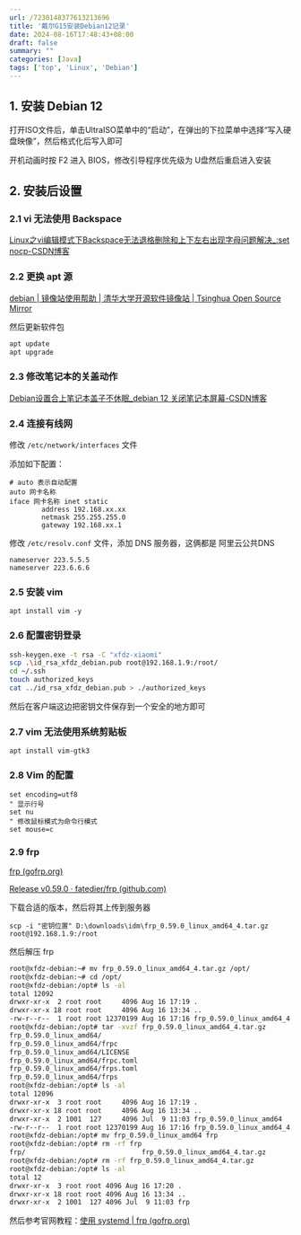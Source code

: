 ```yaml
---
url: /7230148377613213696
title: '戴尔G15安装Debian12记录'
date: 2024-08-16T17:48:43+08:00
draft: false
summary: ""
categories: [Java]
tags: ['top', 'Linux', 'Debian']
---
```


## 1. 安装 Debian 12

打开ISO文件后，单击UltraISO菜单中的“启动”，在弹出的下拉菜单中选择“写入硬盘映像”，然后格式化后写入即可

开机动画时按 F2 进入 BIOS，修改引导程序优先级为 U盘然后重启进入安装

## 2. 安装后设置

### 2.1 vi 无法使用 Backspace

[Linux之vi编辑模式下Backspace无法退格删除和上下左右出现字母问题解决_:set nocp-CSDN博客](https://blog.csdn.net/u011304490/article/details/81367490)

### 2.2 更换 apt 源

[debian | 镜像站使用帮助 | 清华大学开源软件镜像站 | Tsinghua Open Source Mirror](https://mirrors.tuna.tsinghua.edu.cn/help/debian/)

然后更新软件包

```bash
apt update
apt upgrade
```

### 2.3 修改笔记本的关盖动作

[Debian设置合上笔记本盖子不休眠_debian 12 关闭笔记本屏幕-CSDN博客](https://blog.csdn.net/acxlm/article/details/78248819)

### 2.4 连接有线网

修改 `/etc/network/interfaces` 文件

添加如下配置：

```
# auto 表示自动配置
auto 网卡名称
iface 网卡名称 inet static
        address 192.168.xx.xx
        netmask 255.255.255.0
        gateway 192.168.xx.1
```

修改 `/etc/resolv.conf` 文件，添加 DNS 服务器，这俩都是 阿里云公共DNS

```
nameserver 223.5.5.5
nameserver 223.6.6.6
```

### 2.5 安装 vim

```
apt install vim -y
```

### 2.6 配置密钥登录

```bash
ssh-keygen.exe -t rsa -C "xfdz-xiaomi"
scp .\id_rsa_xfdz_debian.pub root@192.168.1.9:/root/
cd ~/.ssh
touch authorized_keys
cat ../id_rsa_xfdz_debian.pub > ./authorized_keys
```

然后在客户端这边把密钥文件保存到一个安全的地方即可

### 2.7 vim 无法使用系统剪贴板

```
apt install vim-gtk3
```

### 2.8 Vim 的配置

```
set encoding=utf8
" 显示行号
set nu
" 修改鼠标模式为命令行模式
set mouse=c
```

### 2.9 frp

[frp (gofrp.org)](https://gofrp.org/zh-cn/)

[Release v0.59.0 · fatedier/frp (github.com)](https://github.com/fatedier/frp/releases/tag/v0.59.0)

下载合适的版本，然后将其上传到服务器

```
scp -i "密钥位置" D:\downloads\idm\frp_0.59.0_linux_amd64_4.tar.gz root@192.168.1.9:/root
```

然后解压 frp

```bash
root@xfdz-debian:~# mv frp_0.59.0_linux_amd64_4.tar.gz /opt/
root@xfdz-debian:~# cd /opt/
root@xfdz-debian:/opt# ls -al
total 12092
drwxr-xr-x  2 root root     4096 Aug 16 17:19 .
drwxr-xr-x 18 root root     4096 Aug 16 13:34 ..
-rw-r--r--  1 root root 12370199 Aug 16 17:16 frp_0.59.0_linux_amd64_4.tar.gz
root@xfdz-debian:/opt# tar -xvzf frp_0.59.0_linux_amd64_4.tar.gz
frp_0.59.0_linux_amd64/
frp_0.59.0_linux_amd64/frpc
frp_0.59.0_linux_amd64/LICENSE
frp_0.59.0_linux_amd64/frpc.toml
frp_0.59.0_linux_amd64/frps.toml
frp_0.59.0_linux_amd64/frps
root@xfdz-debian:/opt# ls -al
total 12096
drwxr-xr-x  3 root root     4096 Aug 16 17:19 .
drwxr-xr-x 18 root root     4096 Aug 16 13:34 ..
drwxr-xr-x  2 1001  127     4096 Jul  9 11:03 frp_0.59.0_linux_amd64
-rw-r--r--  1 root root 12370199 Aug 16 17:16 frp_0.59.0_linux_amd64_4.tar.gz
root@xfdz-debian:/opt# mv frp_0.59.0_linux_amd64 frp
root@xfdz-debian:/opt# rm -rf frp
frp/                             frp_0.59.0_linux_amd64_4.tar.gz
root@xfdz-debian:/opt# rm -rf frp_0.59.0_linux_amd64_4.tar.gz
root@xfdz-debian:/opt# ls -al
total 12
drwxr-xr-x  3 root root 4096 Aug 16 17:20 .
drwxr-xr-x 18 root root 4096 Aug 16 13:34 ..
drwxr-xr-x  2 1001  127 4096 Jul  9 11:03 frp
```

然后参考官网教程：[使用 systemd | frp (gofrp.org)](https://gofrp.org/zh-cn/docs/setup/systemd/)





